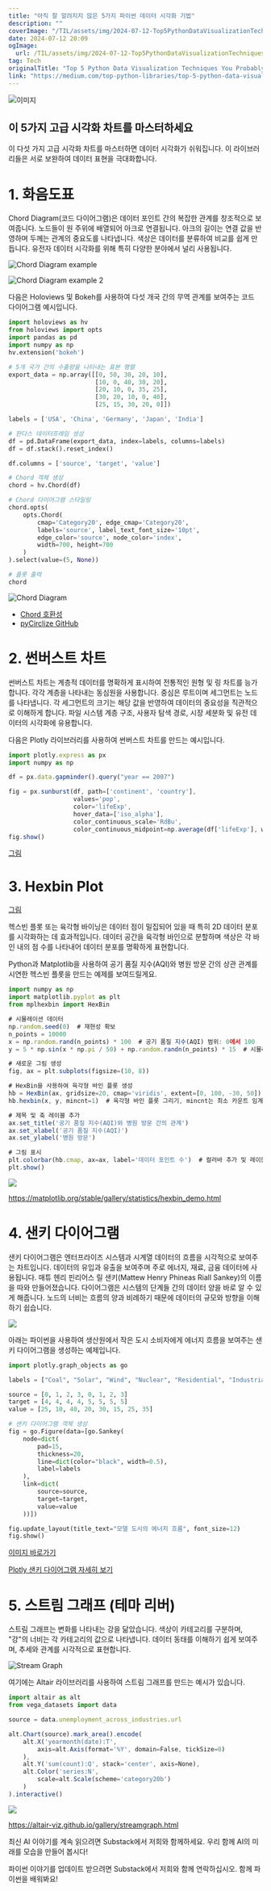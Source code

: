 ```yaml
---
title: "아직 잘 알려지지 않은 5가지 파이썬 데이터 시각화 기법"
description: ""
coverImage: "/TIL/assets/img/2024-07-12-Top5PythonDataVisualizationTechniquesYouProbablyArentUsing_0.png"
date: 2024-07-12 20:09
ogImage: 
  url: /TIL/assets/img/2024-07-12-Top5PythonDataVisualizationTechniquesYouProbablyArentUsing_0.png
tag: Tech
originalTitle: "Top 5 Python Data Visualization Techniques You Probably Aren’t Using"
link: "https://medium.com/top-python-libraries/top-5-python-data-visualization-techniques-you-probably-arent-using-ecde053f578b"
---
```




![이미지](/TIL/assets/img/2024-07-12-Top5PythonDataVisualizationTechniquesYouProbablyArentUsing_0.png)

## 이 5가지 고급 시각화 차트를 마스터하세요

이 다섯 가지 고급 시각화 차트를 마스터하면 데이터 시각화가 쉬워집니다. 이 라이브러리들은 서로 보완하여 데이터 표현을 극대화합니다.

# 1. 화음도표

<!-- TIL 수평 -->
<ins class="adsbygoogle"
     style="display:block"
     data-ad-client="ca-pub-4877378276818686"
     data-ad-slot="1549334788"
     data-ad-format="auto"
     data-full-width-responsive="true"></ins>
<script>
(adsbygoogle = window.adsbygoogle || []).push({});
</script>

Chord Diagram(코드 다이어그램)은 데이터 포인트 간의 복잡한 관계를 창조적으로 보여줍니다. 노드들이 원 주위에 배열되어 아크로 연결됩니다. 아크의 길이는 연결 값을 반영하며 두께는 관계의 중요도를 나타냅니다. 색상은 데이터를 분류하여 비교를 쉽게 만듭니다. 유전자 데이터 시각화를 위해 특히 다양한 분야에서 널리 사용됩니다.

![Chord Diagram example](/TIL/assets/img/2024-07-12-Top5PythonDataVisualizationTechniquesYouProbablyArentUsing_1.png)

![Chord Diagram example 2](/TIL/assets/img/2024-07-12-Top5PythonDataVisualizationTechniquesYouProbablyArentUsing_2.png)

다음은 Holoviews 및 Bokeh를 사용하여 다섯 개국 간의 무역 관계를 보여주는 코드 다이어그램 예시입니다.

<!-- TIL 수평 -->
<ins class="adsbygoogle"
     style="display:block"
     data-ad-client="ca-pub-4877378276818686"
     data-ad-slot="1549334788"
     data-ad-format="auto"
     data-full-width-responsive="true"></ins>
<script>
(adsbygoogle = window.adsbygoogle || []).push({});
</script>

```python
import holoviews as hv
from holoviews import opts
import pandas as pd
import numpy as np
hv.extension('bokeh')

# 5개 국가 간의 수출량을 나타내는 표본 행렬
export_data = np.array([[0, 50, 30, 20, 10],   
                        [10, 0, 40, 30, 20],   
                        [20, 10, 0, 35, 25],   
                        [30, 20, 10, 0, 40],   
                        [25, 15, 30, 20, 0]]) 

labels = ['USA', 'China', 'Germany', 'Japan', 'India']

# 판다스 데이터프레임 생성
df = pd.DataFrame(export_data, index=labels, columns=labels)
df = df.stack().reset_index()

df.columns = ['source', 'target', 'value']

# Chord 객체 생성
chord = hv.Chord(df)

# Chord 다이어그램 스타일링
chord.opts(
    opts.Chord(
        cmap='Category20', edge_cmap='Category20', 
        labels='source', label_text_font_size='10pt',  
        edge_color='source', node_color='index', 
        width=700, height=700 
    )
).select(value=(5, None)) 

# 플롯 출력
chord
```

![Chord Diagram](/TIL/assets/img/2024-07-12-Top5PythonDataVisualizationTechniquesYouProbablyArentUsing_3.png)

- [Chord 호환성](https://holoviews.org/reference/elements/matplotlib/Chord.html)
- [pyCirclize GitHub](https://github.com/moshi4/pyCirclize)


<!-- TIL 수평 -->
<ins class="adsbygoogle"
     style="display:block"
     data-ad-client="ca-pub-4877378276818686"
     data-ad-slot="1549334788"
     data-ad-format="auto"
     data-full-width-responsive="true"></ins>
<script>
(adsbygoogle = window.adsbygoogle || []).push({});
</script>

# 2. 썬버스트 차트

썬버스트 차트는 계층적 데이터를 명확하게 표시하여 전통적인 원형 및 링 차트를 능가합니다. 각각 계층을 나타내는 동심원을 사용합니다. 중심은 루트이며 세그먼트는 노드를 나타냅니다. 각 세그먼트의 크기는 해당 값을 반영하여 데이터의 중요성을 직관적으로 이해하게 합니다. 파일 시스템 계층 구조, 사용자 탐색 경로, 시장 세분화 및 유전 데이터의 시각화에 유용합니다.

다음은 Plotly 라이브러리를 사용하여 썬버스트 차트를 만드는 예시입니다.

```js
import plotly.express as px
import numpy as np

df = px.data.gapminder().query("year == 2007")

fig = px.sunburst(df, path=['continent', 'country'], 
                  values='pop',
                  color='lifeExp', 
                  hover_data=['iso_alpha'],
                  color_continuous_scale='RdBu',
                  color_continuous_midpoint=np.average(df['lifeExp'], weights=df['pop']))
fig.show()
```

<!-- TIL 수평 -->
<ins class="adsbygoogle"
     style="display:block"
     data-ad-client="ca-pub-4877378276818686"
     data-ad-slot="1549334788"
     data-ad-format="auto"
     data-full-width-responsive="true"></ins>
<script>
(adsbygoogle = window.adsbygoogle || []).push({});
</script>


[그림](https://plotly.com/python/sunburst-charts/)

# 3. Hexbin Plot

[그림](/TIL/assets/img/2024-07-12-Top5PythonDataVisualizationTechniquesYouProbablyArentUsing_5.png)


<!-- TIL 수평 -->
<ins class="adsbygoogle"
     style="display:block"
     data-ad-client="ca-pub-4877378276818686"
     data-ad-slot="1549334788"
     data-ad-format="auto"
     data-full-width-responsive="true"></ins>
<script>
(adsbygoogle = window.adsbygoogle || []).push({});
</script>

헥스빈 플롯 또는 육각형 바이닝은 데이터 점이 밀집되어 있을 때 특히 2D 데이터 분포를 시각화하는 데 효과적입니다. 데이터 공간을 육각형 바인으로 분할하며 색상은 각 바인 내의 점 수를 나타내어 데이터 분포를 명확하게 표현합니다.

Python과 Matplotlib을 사용하여 공기 품질 지수(AQI)와 병원 방문 간의 상관 관계를 시연한 헥스빈 플롯을 만드는 예제를 보여드릴게요.

```js
import numpy as np
import matplotlib.pyplot as plt
from mplhexbin import HexBin

# 시뮬레이션 데이터
np.random.seed(0)  # 재현성 확보
n_points = 10000
x = np.random.rand(n_points) * 100  # 공기 품질 지수(AQI) 범위: 0에서 100
y = 5 * np.sin(x * np.pi / 50) + np.random.randn(n_points) * 15  # 시뮬레이션된 병원 방문, AQI와 관련 있지만 잡음이 있음

# 새로운 그림 생성
fig, ax = plt.subplots(figsize=(10, 8))

# HexBin을 사용하여 육각형 바인 플롯 생성
hb = HexBin(ax, gridsize=20, cmap='viridis', extent=[0, 100, -30, 50])  # 그리드 크기, 색상 지도 및 범위 설정
hb.hexbin(x, y, mincnt=1)  # 육각형 바인 플롯 그리기, mincnt는 최소 카운트 임계값을 설정합니다

# 제목 및 축 레이블 추가
ax.set_title('공기 품질 지수(AQI)와 병원 방문 간의 관계')
ax.set_xlabel('공기 품질 지수(AQI)')
ax.set_ylabel('병원 방문')

# 그림 표시
plt.colorbar(hb.cmap, ax=ax, label='데이터 포인트 수')  # 컬러바 추가 및 레이블 설정
plt.show()
```

<img src="/TIL/assets/img/2024-07-12-Top5PythonDataVisualizationTechniquesYouProbablyArentUsing_6.png" />

<!-- TIL 수평 -->
<ins class="adsbygoogle"
     style="display:block"
     data-ad-client="ca-pub-4877378276818686"
     data-ad-slot="1549334788"
     data-ad-format="auto"
     data-full-width-responsive="true"></ins>
<script>
(adsbygoogle = window.adsbygoogle || []).push({});
</script>

https://matplotlib.org/stable/gallery/statistics/hexbin_demo.html

# 4. 샌키 다이어그램

샌키 다이어그램은 엔터프라이즈 시스템과 시계열 데이터의 흐름을 시각적으로 보여주는 차트입니다. 데이터의 유입과 유출을 보여주며 주로 에너지, 재료, 금융 데이터에 사용됩니다. 매튜 헨리 핀리어스 릴 샌키(Mattew Henry Phineas Riall Sankey)의 이름을 따와 만들어졌습니다. 다이어그램은 시스템의 단계들 간의 데이터 양을 바로 알 수 있게 해줍니다. 노드의 너비는 흐름의 양과 비례하기 때문에 데이터의 규모와 방향을 이해하기 쉽습니다.

<img src="/TIL/assets/img/2024-07-12-Top5PythonDataVisualizationTechniquesYouProbablyArentUsing_7.png" />

<!-- TIL 수평 -->
<ins class="adsbygoogle"
     style="display:block"
     data-ad-client="ca-pub-4877378276818686"
     data-ad-slot="1549334788"
     data-ad-format="auto"
     data-full-width-responsive="true"></ins>
<script>
(adsbygoogle = window.adsbygoogle || []).push({});
</script>

아래는 파이썬을 사용하여 생산원에서 작은 도시 소비자에게 에너지 흐름을 보여주는 샌키 다이어그램을 생성하는 예제입니다.

```python
import plotly.graph_objects as go

labels = ["Coal", "Solar", "Wind", "Nuclear", "Residential", "Industrial", "Commercial"]

source = [0, 1, 2, 3, 0, 1, 2, 3] 
target = [4, 4, 4, 4, 5, 5, 5, 5] 
value = [25, 10, 40, 20, 30, 15, 25, 35] 

# 샌키 다이어그램 객체 생성
fig = go.Figure(data=[go.Sankey(
    node=dict(
        pad=15,  
        thickness=20, 
        line=dict(color="black", width=0.5),
        label=labels 
    ),
    link=dict(
        source=source,  
        target=target, 
        value=value  
    ))])

fig.update_layout(title_text="모델 도시의 에너지 흐름", font_size=12)
fig.show()
```

[이미지 바로가기](/TIL/assets/img/2024-07-12-Top5PythonDataVisualizationTechniquesYouProbablyArentUsing_8.png)

[Plotly 샌키 다이어그램 자세히 보기](https://plotly.com/python/sankey-diagram/)

<!-- TIL 수평 -->
<ins class="adsbygoogle"
     style="display:block"
     data-ad-client="ca-pub-4877378276818686"
     data-ad-slot="1549334788"
     data-ad-format="auto"
     data-full-width-responsive="true"></ins>
<script>
(adsbygoogle = window.adsbygoogle || []).push({});
</script>

# 5. 스트림 그래프 (테마 리버)

스트림 그래프는 변화를 나타내는 강을 닮았습니다. 색상이 카테고리를 구분하며, "강"의 너비는 각 카테고리의 값으로 나타냅니다. 데이터 동태를 이해하기 쉽게 보여주며, 추세와 관계를 시각적으로 표현합니다.

![Stream Graph](/TIL/assets/img/2024-07-12-Top5PythonDataVisualizationTechniquesYouProbablyArentUsing_9.png)

여기에는 Altair 라이브러리를 사용하여 스트림 그래프를 만드는 예시가 있습니다.

<!-- TIL 수평 -->
<ins class="adsbygoogle"
     style="display:block"
     data-ad-client="ca-pub-4877378276818686"
     data-ad-slot="1549334788"
     data-ad-format="auto"
     data-full-width-responsive="true"></ins>
<script>
(adsbygoogle = window.adsbygoogle || []).push({});
</script>

```js
import altair as alt
from vega_datasets import data

source = data.unemployment_across_industries.url

alt.Chart(source).mark_area().encode(
    alt.X('yearmonth(date):T',
        axis=alt.Axis(format='%Y', domain=False, tickSize=0)
    ),
    alt.Y('sum(count):Q', stack='center', axis=None),
    alt.Color('series:N',
        scale=alt.Scale(scheme='category20b')
    )
).interactive()
```

<img src="/TIL/assets/img/2024-07-12-Top5PythonDataVisualizationTechniquesYouProbablyArentUsing_10.png" />

https://altair-viz.github.io/gallery/streamgraph.html

최신 AI 이야기를 계속 읽으려면 Substack에서 저희와 함께하세요. 우리 함께 AI의 미래를 모습을 만들어 봅시다!


<!-- TIL 수평 -->
<ins class="adsbygoogle"
     style="display:block"
     data-ad-client="ca-pub-4877378276818686"
     data-ad-slot="1549334788"
     data-ad-format="auto"
     data-full-width-responsive="true"></ins>
<script>
(adsbygoogle = window.adsbygoogle || []).push({});
</script>

파이썬 이야기를 업데이트 받으려면 Substack에서 저희와 함께 연락하십시오. 함께 파이썬을 배워봐요!